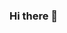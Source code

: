### Hi there 👋

<!--
**Bitnova1/Bitnova1** is a ✨ _special_ ✨ repository because its `README.md` (this file) appears on your GitHub profile.

Here are some ideas to get you started:
bitnova(the leap year) 
- 🔭 I’m currently working on ...
- 🌱 I’m currently learning ...
- 👯 I’m looking to collaborate on ...
- 🤔 I’m looking for help with ...
- 💬 Ask me about ...
- 📫 How to reach me: ...
- 😄 Pronouns: ...
- ⚡ Fun fact: ...
-->
